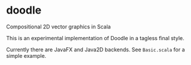 # doodle
Compositional 2D vector graphics in Scala

This is an experimental implementation of Doodle in a tagless final style.

Currently there are JavaFX and Java2D backends. See `Basic.scala` for a simple example.
